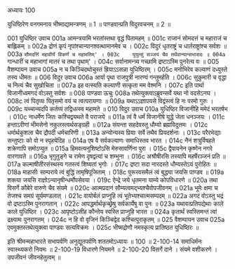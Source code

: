 अध्यायः 100

युधिष्ठिरेण वनगमनाय भीष्माद्यामन्त्रणम् ॥ 1 ॥ पाण्डवान्प्रति विदुरवचनम् ॥ 2 ॥
	
001	युधिष्ठिर उवाच 
001a	आमन्त्रयामि भरतांस्तथा वृद्धं पितामहम् ॥
001c	राजानं सोमदत्तं च महाराजं च बाह्लिकम् ॥
002a	द्रोणं कृपं नृपांश्चान्यानश्वत्थामानमेव च ।
002c	विदुरं धृतराष्ट्रं च धार्तराष्ट्रांश्च सर्वशः ॥
003a	`सौमदत्तिं महावीर्यं विकर्णं च महामतिम्' ।
003c	युयुत्सुं सञ्जयं चैव तथैवान्यान्सभासदः ॥
004a	`गान्धारीं च महाभागां मातरं च तथा पृथाम्' ।
004c	सर्वानामन्त्र्य गच्छामि द्रष्टाऽस्मि पुनरेत्य वः ॥
005	वैशम्पायन उवाच 
005a	न च किञ्चिदथोचुस्तं ह्रियाऽऽसन्ना युधिष्ठिरम् ।
005c	मनोभिरेव कल्याणं दध्युस्ते तस्य धीमतः ॥
006	विदुर उवाच 
006a	आर्या पृथा राजपुत्री नारण्यं गन्तुमर्हति ।
006c	सुकुमारी च वृद्धा च नित्यं चैव सुखोचिता ॥
007a	इह वत्स्यति कल्याणी सत्कृता मम वेश्मनि ।
007c	इति पार्था विजानीध्वमगदं वोऽस्तु सर्वशः ॥
008	पाण्डवा ऊचुः 
008a	तथेत्युक्त्वाऽब्रुवन्सर्वे यथा नो वदसेऽनघ ।
008c	त्वं पितृव्यः पितृसमो वयं च त्वत्परायणाः ॥
009a	यथाऽऽज्ञापयसे विद्वंस्त्वं हि नः परमो गुरुः ।
009c	यच्चान्यदपि कर्तव्यं तद्विधत्स्व महामते ॥
010	विदुर उवाच 
010a	युधिष्ठिर विजानीहि ममेदं भरतर्षभ ।
010c	नाधर्मेण जितः कश्चिद्व्यथते वै पराजये ॥
011a	त्वं वै धर्मं विजानीषे युद्धे जेता धनञ्जयः ।
011c	हन्ताऽरीणां भीमसेनो नकुलस्त्वर्थसङ्ग्रही ॥
012a	संयन्ता सहदेवस्तु धौम्यो ब्रह्मविदुत्तमः ।
012c	धर्मार्थकुशला चैव द्रौपदी धर्मचारिणी ॥
013a	अन्योन्यस्य प्रियाः सर्वे तथैव प्रियदर्शनाः ।
013c	परैरभेद्याः सन्तुष्टाः को वो न स्पृहयेदिह ॥
014a	एष वै सर्वकल्याणः समाधिस्तव भारत ।
014c	नैनं शत्रुर्विषहते शक्रेणापि समोऽप्युत ॥
015a	हिमवत्यनुशिष्टोऽसि मेरुसावर्णिना पुरा ।
015c	द्वैपायनेन कृष्णेन नगरे वारणावते ॥
016a	भृगुतुङ्गे च रामेण दृषद्वत्यां च शम्भुना ।
016c	अश्रौषीरसि तस्यापि महर्षेरञ्जनं प्रति ॥
017a	कल्माषीतीरसंस्थस्य गतस्त्वं शिष्यतां भृगोः ।
017c	द्रष्टा सदा नारदस्ते धौम्यस्तेऽयं पुरोहितः ॥
018a	माहासीः साम्पराये त्वं बुद्धिं तामृषिपूजिताम् ।
018c	पुरूरवसमैलं त्वं बुद्ध्या जयसि पाण्डव ॥
019a	शक्त्या जयसि राज्ञोऽन्यानृषीन्धर्मोपसेवया ।
019c	ऐन्द्रे जये धृतमना याम्ये कोपविधारणे ॥
020a	तथा विसर्गे कौबेरे वारुणे चैव संयमे  ॥
020c	आत्मप्रदानं सौम्यत्वमद्भ्यश्चैवोपजीवनम् ॥
021a	भूमेः क्षमा च तेजश्च समग्रं सूर्यमण्डलात् ।
021c	वायोर्बलं प्राप्नुहि त्वं भूतेभ्यश्चात्मसम्पदम् ॥
022a	अगदं वोऽस्तु भद्रं वो द्रष्टाऽस्मि पुनरागतान् ।
022c	आपद्धर्मार्थकृच्छ्रेषु सर्वकार्येषु वा पुनः ॥
023a	यथावत्प्रतिपद्येथाः काले काले युधिष्ठिर ।
023c	आपृष्टोऽसीह कौन्तेय स्वस्ति प्राप्नुहि भारत ॥
024a	कृतार्थं स्वस्तिमन्तं त्वां द्रक्ष्यामः पुनरागतम् ।
024c	न हि वो वृजिनं किञ्चिद्वेद कश्चित्पुराकृतम् ॥
025	वैशम्पायन उवाच 
025a	एवमुक्तस्तथेत्युक्त्वा पाण्डवः सत्यविक्रमः ।
025c	भीष्मद्रोणौ नमस्कृत्य प्रातिष्ठत युधिष्ठिरः ॥ 

इति श्रीमन्महाभारते सभापर्वणि अनुद्यूतपर्वणि शततमोऽध्यायः ॥ 100 ॥
2-100-14 समाधिर्मनः स्वास्थ्यकरो नियमः ॥ 2-100-19 विधारणे नियमने ॥ 2-100-20 विसर्गे दाने । संयमे वशीकरणे । उपजीवनं जीवनहेतुत्वम् ॥
